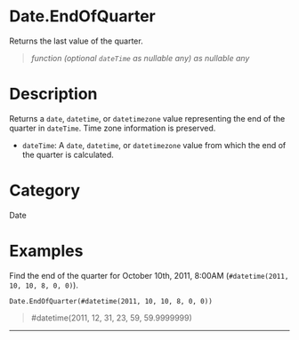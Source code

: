 # Date.EndOfQuarter
Returns the last value of the quarter.
> _function (optional <code>dateTime</code> as nullable any) as nullable any_

# Description 
Returns a <code>date</code>, <code>datetime</code>, or <code>datetimezone</code> value representing the end of the quarter in <code>dateTime</code>. Time zone information is preserved.
      <ul>
      <li><code>dateTime</code>: A <code>date</code>, <code>datetime</code>, or <code>datetimezone</code> value from which the end of the quarter is calculated.</li>
      </ul>
# Category 
Date
# Examples 
Find the end of the quarter for October 10th, 2011, 8:00AM (<code>#datetime(2011, 10, 10, 8, 0, 0)</code>).
```
Date.EndOfQuarter(#datetime(2011, 10, 10, 8, 0, 0))
```
> #datetime(2011, 12, 31, 23, 59, 59.9999999)
***
